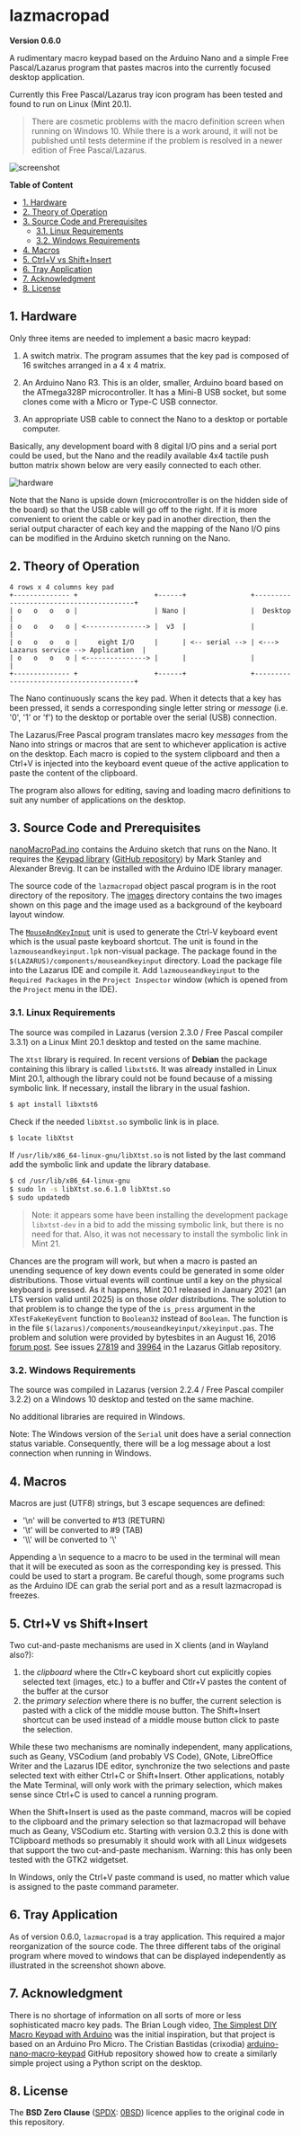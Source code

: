 # lazmacropad
**Version 0.6.0**

A rudimentary macro keypad based on the Arduino Nano and a simple Free Pascal/Lazarus program that pastes macros into the currently focused desktop application.

Currently this Free Pascal/Lazarus tray icon program has been tested and found to run on Linux (Mint 20.1). 

> There are cosmetic problems with the macro definition screen when running on Windows 10. While there is a work around, it will not be published until tests determine if the problem is resolved in a newer edition of Free Pascal/Lazarus. 

![screenshot](images/screenshot_0_6_0.jpg)

**Table of Content**
<!-- TOC -->

- [1. Hardware](#1-hardware)
- [2. Theory of Operation](#2-theory-of-operation)
- [3. Source Code and Prerequisites](#3-source-code-and-prerequisites)
  - [3.1. Linux Requirements](#31-linux-requirements)
  - [3.2. Windows Requirements](#32-windows-requirements)
- [4. Macros](#4-macros)
- [5. Ctrl+V vs Shift+Insert](#5-ctrlv-vs-shiftinsert)
- [6. Tray Application](#6-tray-application)
- [7. Acknowledgment](#7-acknowledgment)
- [8. License](#8-license)

<!-- /TOC -->
## 1. Hardware

Only three items are needed to implement a basic macro keypad:

  1. A switch matrix. The program assumes that the key pad is composed of 16 switches arranged in a 4 x 4 matrix.

  2. An Arduino Nano R3. This is an older, smaller, Arduino board based on the ATmega328P microcontroller. It has a Mini-B USB socket, but some clones come with a Micro or Type-C USB connector.

  3. An appropriate USB cable to connect the Nano to a desktop or portable computer.

Basically, any development board with 8 digital I/O pins and a serial port could be used, but the Nano and the readily available 4x4 tactile push button matrix shown below are very easily connected to 
each other.

![hardware](images/macrokeypad.jpg)

Note that the Nano is upside down (microcontroller is on the hidden side of the board) so that the USB cable will go off to the right. If it is more convenient to orient the cable or key pad in another direction, then the serial output character of each key and the mapping of the Nano I/O pins can be modified in the Arduino sketch running on the Nano. 

## 2. Theory of Operation

```
4 rows x 4 columns key pad
+-------------- +                   +------+                +----------------------------------------+
| o   o   o   o |                   | Nano |                |  Desktop                               |
| o   o   o   o | <---------------> |  v3  |                |                                        |
| o   o   o   o |     eight I/O     |      | <-- serial --> | <---> Lazarus service --> Application  | 
| o   o   o   o | <---------------> |      |                |                                        |
+-------------- +                   +------+                +----------------------------------------+
```               

The Nano continuously scans the key pad. When it detects that a key has been pressed, it sends a corresponding single letter string or *message* (i.e. '0', '1' or 'f') to the desktop or portable over the serial (USB) connection. 

The Lazarus/Free Pascal program translates macro key *messages* from the Nano into strings or macros that are sent to whichever application is active on the desktop. Each macro is copied to the system clipboard and then a Ctrl+V is injected into the keyboard event queue of the active application to paste the content of the clipboard.

The program also allows for editing, saving and loading macro definitions to suit any number of applications on the desktop.

## 3. Source Code and Prerequisites

[nanoMacroPad.ino](nanoMacroPad/nanoMacroPad.ino) contains the Arduino sketch that runs on the Nano. It requires the [Keypad library](https://playground.arduino.cc/Code/Keypad/) ([GitHub repository](https://github.com/Chris--A/Keypad)) by Mark Stanley and Alexander Brevig. It can be installed with the Arduino IDE library manager.

The source code of the `lazmacropad` object pascal program is in the root directory of the repository. The [images](images/) directory contains the two images shown on this page and the image used as a background of the keyboard layout window.

The [`MouseAndKeyInput`](https://wiki.lazarus.freepascal.org/MouseAndKeyInput) unit is used to generate the Ctrl-V keyboard event which is the usual paste keyboard shortcut. The unit is found in the `lazmouseandkeyinput.lpk` non-visual package. The package found in the `$(LAZARUS)/components/mouseandkeyinput` directory. Load the package file into the Lazarus IDE and compile it. Add `lazmouseandkeyinput` to the `Required Packages` in the `Project Inspector` window (which is opened from the `Project` menu in the IDE).

### 3.1. Linux Requirements

The source was compiled in Lazarus (version 2.3.0 / Free Pascal compiler 3.3.1) on a Linux Mint 20.1 desktop and tested on the same machine. 

The `Xtst` library is required. In recent versions of **Debian** the package containing this library is called `libxtst6`. It was already installed in Linux Mint 20.1, although the library could not be found because of a missing symbolic link. If necessary, install the library in the usual fashion.

```bash
$ apt install libxtst6
```

Check if the needed `libXtst.so` symbolic link is in place.

```bash
$ locate libXtst
```

If `/usr/lib/x86_64-linux-gnu/libXtst.so` is not listed by the last command add the symbolic link and update the library database.

```bash
$ cd /usr/lib/x86_64-linux-gnu
$ sudo ln -s libXtst.so.6.1.0 libXtst.so
$ sudo updatedb
```

> Note: it appears some have been installing the development package `libxtst-dev` in a bid to add the missing symbolic link, but there is no need for that. Also, it was not necessary to install the symbolic link in Mint 21.

Chances are the program will work, but when a macro is pasted an unending sequence of key down events could be generated in some older distributions. Those virtual events will continue until a key on the physical keyboard is pressed. As it happens, Mint 20.1 released in January 2021 (an LTS version valid until 2025) is on those *older* distributions. The solution to that problem is to change the type of the `is_press` argument in the `XTestFakeKeyEvent` function to `Boolean32` instead of `Boolean`. The function is in the file `$(lazarus)/components/mouseandkeyinput/xkeyinput.pas`. The problem and solution were provided by bytesbites in an August 16, 2016 [forum post](https://forum.lazarus.freepascal.org/index.php/topic,33719.msg218852.html#msg218852). See issues [27819](https://gitlab.com/freepascal.org/lazarus/lazarus/-/issues/27819) and [39964](https://gitlab.com/freepascal.org/lazarus/lazarus/-/issues/39964) in the Lazarus Gitlab repository.


### 3.2. Windows Requirements

The source was compiled in Lazarus (version 2.2.4 / Free Pascal compiler 3.2.2) on a Windows 10 desktop and tested on the same machine. 

No additional libraries are required in Windows.

Note: The Windows version of the `Serial` unit does have a serial connection status variable. Consequently, there will be a log message about a lost connection when running in Windows.

## 4. Macros

Macros are just (UTF8) strings, but 3 escape sequences are defined:

  -  '\n' will be converted to #13 (RETURN)
  -  '\t' will be converted to #9  (TAB)
  -  '\\\\' will be converted to '\\' 

Appending a \n sequence to a macro to be used in the terminal will mean that it will be executed as soon as the corresponding key is pressed. This could be used to start a program. Be careful though, some programs such as the Arduino IDE can grab the serial port and as a result lazmacropad is freezes.

## 5. Ctrl+V vs Shift+Insert

Two cut-and-paste mechanisms are used in X clients (and in Wayland also?): 

  1. the *clipboard* where the Ctlr+C keyboard short cut explicitly copies selected text (images, etc.) to a buffer and Ctlr+V pastes the content of the buffer at the cursor
  2. the *primary selection* where there is no buffer, the current selection is pasted with a click of the middle mouse button. The Shift+Insert shortcut can be used instead of a middle mouse button click to paste the selection.

While these two mechanisms are nominally independent, many applications, such as Geany, VSCodium (and probably VS Code), GNote, LibreOffice Writer and the Lazarus IDE editor, synchronize the two selections and paste selected text with either Ctrl+C or Shift+Insert. Other applications, notably the Mate Terminal, will only work with the primary selection, which makes sense since Ctrl+C is used to cancel a running program. 

When the Shift+Insert is used as the paste command, macros will be copied to the clipboard and the primary selection so that lazmacropad will behave much as Geany, VSCodium etc. Starting with version 0.3.2 this is done with TClipboard methods so presumably it should work with all Linux widgesets that support the two cut-and-paste mechanism. Warning: this has only been tested with the GTK2 widgetset.

In Windows, only the Ctrl+V paste command is used, no matter which value is assigned to the paste command parameter. 

## 6. Tray Application

As of version 0.6.0, `lazmacropad` is a tray application. This required a major reorganization of the source code. The three different tabs of the original program where moved to windows that can be displayed independently as illustrated in the screenshot shown above.

## 7. Acknowledgment

There is no shortage of information on all sorts of more or less sophisticated macro key pads. 
The Brian Lough video, [The Simplest DIY Macro Keypad with Arduino](https://www.youtube.com/watch?v=ORujXGDqG_I&ab_channel=BrianLough) was the initial inspiration, but that project is based on an Arduino Pro Micro. The Cristian Bastidas (crixodia) [arduino-nano-macro-keypad](https://github.com/crixodia/arduino-nano-macro-keypad) GitHub repository showed how to create a similarly simple project using a Python script on the desktop.

## 8. License

The **BSD Zero Clause** ([SPDX](https://spdx.dev/): [0BSD](https://spdx.org/licenses/0BSD.html)) licence applies to the original code in this repository.

